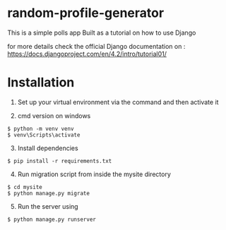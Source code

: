 # random-profile-generator

This is a simple polls app Built as a tutorial on how to use Django

for more details check the official Django documentation on : https://docs.djangoproject.com/en/4.2/intro/tutorial01/

# Installation

1. Set up your virtual environment via the command and then activate it

2. cmd version on windows

```
$ python -m venv venv
$ venv\Scripts\activate
```

3. Install dependencies

```
$ pip install -r requirements.txt
```

4. Run migration script from inside the mysite directory

```
$ cd mysite
$ python manage.py migrate
```

5. Run the server using

```
$ python manage.py runserver
```
